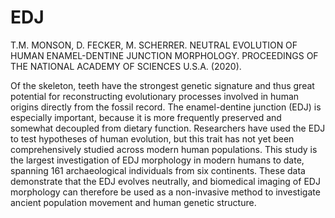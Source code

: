 # EDJ
T.M. MONSON, D. FECKER, M. SCHERRER. NEUTRAL EVOLUTION OF HUMAN ENAMEL-DENTINE JUNCTION MORPHOLOGY. PROCEEDINGS OF THE NATIONAL ACADEMY OF SCIENCES U.S.A. (2020). <p>
Of the skeleton, teeth have the strongest genetic signature and thus great potential for reconstructing evolutionary processes involved in human origins directly from the fossil record. The enamel-dentine junction (EDJ) is especially important, because it is more frequently preserved and somewhat decoupled from dietary function. Researchers have used the EDJ to test hypotheses of human evolution, but this trait has not yet been comprehensively studied across modern human populations. This study is the largest investigation of EDJ morphology in modern humans to date, spanning 161 archaeological individuals from six continents. These data demonstrate that the EDJ evolves neutrally, and biomedical imaging of EDJ morphology can therefore be used as a non-invasive method to investigate ancient population movement and human genetic structure.
